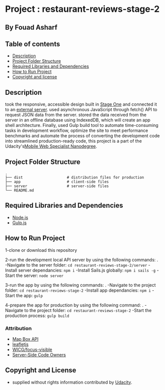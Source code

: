# Project : restaurant-reviews-stage-2
## By  Fouad Asharf

## Table of contents
- [Description](#description)
- [Project Folder Structure](#project-folder-structure)
- [Required Libraries and Dependencies](#required-libraries-and-dependencies)
- [How to Run Project](#how-to-run-project)
- [Copyright and license](#copyright-and-license)

## Description
took the responsive, accessible design built in [Stage One](https://github.com/fouad3/restaurant-reviews-stage-1) and connected it to an [external server](https://github.com/udacity/mws-restaurant-stage-2). used asynchronous JavaScript through fetch() API to request JSON data from the server. stored the data received from the server in an offline database using IndexedDB, which will create an app shell architecture. Finally, used Gulp build tool to automate time-consuming tasks in  development workflow, optimize the site to meet performance benchmarks and automate the process of converting the development code into streamlined production-ready code, this project is a part of the Udacity's[Mobile Web Specialist
Nanodegree](https://www.udacity.com/course/mobile-web-specialist-nanodegree--nd024).


## Project Folder Structure
    .
    ├── dist                    # distribution files for production
    ├── app                     # client-side files 
    ├── server                  # server-side files 
    └── README.md


## Required Libraries and Dependencies
  * [Node.js](https://nodejs.org/en/)
  * [Gulp.js](https://github.com/gulpjs/gulp/blob/master/docs/getting-started/1-quick-start.md)

## How to Run Project

1-clone or download this repository

2-run the development local API server by using the following commands:
.
      -Navigate to the server folder:
          ```
          cd restaurant-reviews-stage-2/server
          ```
      -Install server dependancies:
          ```
          npm i
          ```
      -Install Sails.js globally:
          ```
          npm i sails -g
          ```
      -Start the server:
          ```
          node server
          ```
      
3-run the app by using the following commands:
.
      -Navigate to the project folder:
          ```
          cd restaurant-reviews-stage-2
          ```
      -Install app dependancies:
          ```
          npm i
          ```
      -Start the app:
          ```
          gulp
          ```
      
 4-prepare the app for production by using the following command:
 .
      -Navigate to the project folder:
          ```
          cd restaurant-reviews-stage-2
          ```
      -Start the production process:
          ```
          gulp build
          ```


### Attribution
* [Map Box API](https://www.mapbox.com/install/)
* [leafletjs](https://leafletjs.com/)
* [WICG/focus-visible](https://github.com/WICG/focus-visible)
* [Server-Side Code Owners](https://github.com/udacity/mws-restaurant-stage-2/blob/master/CODEOWNERS)

## Copyright and License
- supplied without rights information contributed by [Udacity](http://www.udacity.com).
